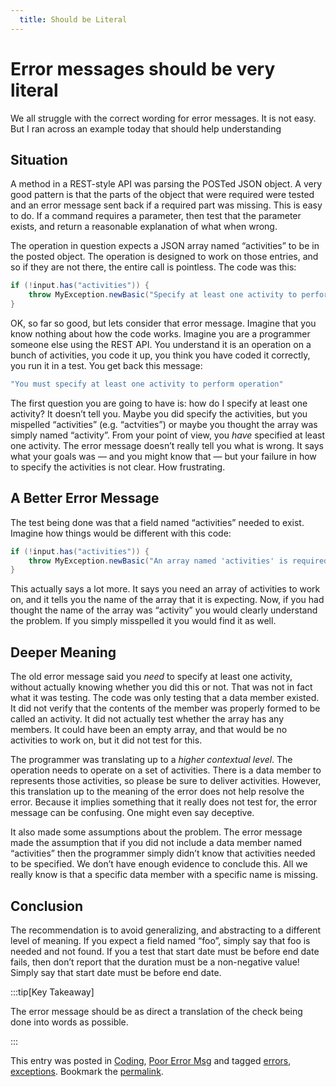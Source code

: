 ```yaml
---
  title: Should be Literal
---
```

#  Error messages should be very literal

We all struggle with the correct wording for error messages. It is not easy. But I ran across an example today that should help understanding

## Situation

A method in a REST-style API was parsing the POSTed JSON object. A very good pattern is that the parts of the object that were required were tested and an error message sent back if a required part was missing. This is easy to do. If a command requires a parameter, then test that the parameter exists, and return a reasonable explanation of what when wrong. 

The operation in question expects a JSON array named “activities” to be in the posted object. The operation is designed to work on those entries, and so if they are not there, the entire call is pointless. The code was this:

```java
if (!input.has("activities")) {
    throw MyException.newBasic("Specify at least one activity to perform operation");
}
```


OK, so far so good, but lets consider that error message. Imagine that you know nothing about how the code works. Imagine you are a programmer someone else using the REST API. You understand it is an operation on a bunch of activities, you code it up, you think you have coded it correctly, you run it in a test. You get back this message:

```java
"You must specify at least one activity to perform operation"
```


The first question you are going to have is: how do I specify at least one activity? It doesn’t tell you. Maybe you did specify the activities, but you mispelled “activities” (e.g. “actvities”) or maybe you thought the array was simply named “activity”. From your point of view, you _have_ specified at least one activity. The error message doesn’t really tell you what is wrong. It says what your goals was — and you might know that — but your failure in how to specify the activities is not clear. How frustrating.

## A Better Error Message

The test being done was that a field named “activities” needed to exist. Imagine how things would be different with this code:

```java
if (!input.has("activities")) {
    throw MyException.newBasic("An array named 'activities' is required");
}
```

This actually says a lot more. It says you need an array of activities to work on, and it tells you the name of the array that it is expecting. Now, if you had thought the name of the array was “activity” you would clearly understand the problem. If you simply misspelled it you would find it as well.

## Deeper Meaning

The old error message said you _need_ to specify at least one activity, without actually knowing whether you did this or not. That was not in fact what it was testing. The code was only testing that a data member existed. It did not verify that the contents of the member was properly formed to be called an activity. It did not actually test whether the array has any members. It could have been an empty array, and that would be no activities to work on, but it did not test for this. 

The programmer was translating up to a _higher contextual level_. The operation needs to operate on a set of activities. There is a data member to represents those activities, so please be sure to deliver activities. However, this translation up to the meaning of the error does not help resolve the error. Because it implies something that it really does not test for, the error message can be confusing. One might even say deceptive. 

It also made some assumptions about the problem. The error message made the assumption that if you did not include a data member named “activities” then the programmer simply didn’t know that activities needed to be specified. We don’t have enough evidence to conclude this. All we really know is that a specific data member with a specific name is missing.

## Conclusion

The recommendation is to avoid generalizing, and abstracting to a different level of meaning. If you expect a field named “foo”, simply say that foo is needed and not found. If you a test that start date must be before end date fails, then don’t report that the duration must be a non-negative value! Simply say that start date must be before end date. 

:::tip[Key Takeaway]

The error message should be as direct a translation of the check being done into words as possible.

:::

This entry was posted in [Coding](https://agiletribe.purplehillsbooks.com/category/coding/), [Poor Error Msg](https://agiletribe.purplehillsbooks.com/category/poor-error-msg/) and tagged [errors](https://agiletribe.purplehillsbooks.com/tag/errors/), [exceptions](https://agiletribe.purplehillsbooks.com/tag/exceptions/). Bookmark the [permalink](https://agiletribe.purplehillsbooks.com/2015/12/12/error-messages-should-be-very-literal/ "Permalink to Error messages should be very literal").
